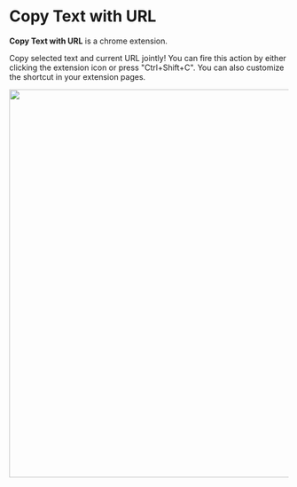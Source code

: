 # Copy Text with URL

**Copy Text with URL** is a chrome extension.

Copy selected text and current URL jointly! You can fire this action by either clicking the extension icon or press "Ctrl+Shift+C". You can also customize the shortcut in your extension pages.

<img width="700" src="https://github.com/jojonki/copy-text-with-url/blob/master/images/screenshot.png?raw=true" />
